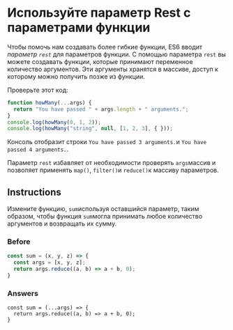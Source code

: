 # Используйте параметр Rest с параметрами функции
Чтобы помочь нам создавать более гибкие функции, ES6 вводит _параметр `rest`_ для параметров функции. С помощью параметра `rest` вы можете создавать функции, которые принимают переменное количество аргументов. Эти аргументы хранятся в массиве, доступ к которому можно получить позже из функции.

Проверьте этот код:
```javascript
function howMany(...args) {
  return "You have passed " + args.length + " arguments.";
}
console.log(howMany(0, 1, 2));
console.log(howMany("string", null, [1, 2, 3], { }));
```
Консоль отобразит строки `You have passed 3 arguments.`и `You have passed 4 arguments.`.

Параметр `rest` избавляет от необходимости проверять `args`массив и позволяет применять `map()`, `filter()`и `reduce()`к массиву параметров.
## Instructions
Измените функцию, `sum`используя оставшийся параметр, таким образом, чтобы функция `sum`могла принимать любое количество аргументов и возвращать их сумму.
### Before
```javascript
const sum = (x, y, z) => {
  const args = [x, y, z];
  return args.reduce((a, b) => a + b, 0);
}
```
### Answers

```javascrit
const sum = (...args) => {
  return args.reduce((a, b) => a + b, 0);
}
```
